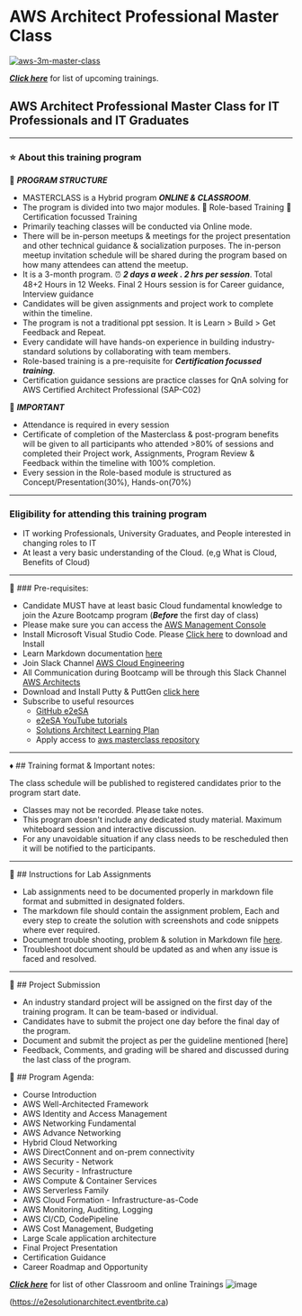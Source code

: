# AWS Architect Professional Master Class

[![aws-3m-master-class](https://github.com/e2eSolutionArchitect/academy/assets/62712515/47d732cb-ceec-45cd-adab-5f7445862708)](https://e2esolutionarchitect.eventbrite.com)

***[Click here](https://e2esolutionarchitect.eventbrite.com)*** for list of upcoming trainings.

## AWS Architect Professional Master Class for IT Professionals and IT Graduates

----------------------------
### :star: About this training program

:memo: ***PROGRAM STRUCTURE***
- MASTERCLASS is a Hybrid program ***ONLINE & CLASSROOM***.
- The program is divided into two major modules. :large_orange_diamond: Role-based Training :large_orange_diamond: Certification focussed Training
- Primarily teaching classes will be conducted via Online mode.
- There will be in-person meetups & meetings for the project presentation and other technical guidance & socialization purposes. The in-person meetup invitation schedule will be shared during the program based on how many attendees can attend the meetup. 
- It is a 3-month program. :alarm_clock: ***2 days a week . 2 hrs per session***. Total 48+2 Hours in 12 Weeks. Final 2 Hours session is for Career guidance, Interview guidance
- Candidates will be given assignments and project work to complete within the timeline.
- The program is not a traditional ppt session. It is Learn > Build > Get Feedback and Repeat.
- Every candidate will have hands-on experience in building industry-standard solutions by collaborating with team members.
- Role-based training is a pre-requisite for ***Certification focussed training***. 
- Certification guidance sessions are practice classes for QnA solving for AWS Certified Architect Professional (SAP-C02)

:high_brightness: ***IMPORTANT***
- Attendance is required in every session
- Certificate of completion of the Masterclass & post-program benefits will be given to all participants who attended >80% of sessions and completed their Project work, Assignments, Program Review & Feedback within the timeline with 100% completion.
- Every session in the Role-based module is structured as Concept/Presentation(30%), Hands-on(70%)

----------------------------
### Eligibility for attending this training program
- IT working Professionals, University Graduates, and People interested in changing roles to IT
- At least a very basic understanding of the Cloud. (e,g What is Cloud, Benefits of Cloud)
----------------------------

:dart: ### Pre-requisites: 
- Candidate MUST have at least basic Cloud fundamental knowledge to join the Azure Bootcamp program
(***Before*** the first day of class)
- Please make sure you can access the [AWS Management Console](https://console.aws.amazon.com/console/home?region=us-east-1) 
- Install Microsoft Visual Studio Code. Please [Click here](https://code.visualstudio.com/download) to download and Install
- Learn Markdown documentation [here](https://www.markdownguide.org/cheat-sheet/)
- Join Slack Channel [AWS Cloud Engineering](https://talentdevelop-u8d3237.slack.com/archives/C04KCD5HPC1)
- All Communication during Bootcamp will be through this Slack Channel [AWS Architects](https://talentdevelop-u8d3237.slack.com/archives/C05AFBZ4RL4)
- Download and Install Putty & PuttGen [click here](https://www.puttygen.com/)
- Subscribe to useful resources 
  - [GitHub e2eSA](https://github.com/e2eSolutionArchitect/scripts)
  - [e2eSA YouTube tutorials](https://www.youtube.com/channel/UC5Juuk7aTvbRmrABMq4onJA/videos)
  - [Solutions Architect Learning Plan](https://aws.amazon.com/training/learn-about/architect/?la=sec&sec=role)
  - Apply access to [aws masterclass repository](https://github.com/e2eSolutionArchitect/aws-cloud-masterclass)

----------------------------

:diamonds: ## Training format & Important notes:

The class schedule will be published to registered candidates prior to the program start date.
- Classes may not be recorded. Please take notes.
- This program doesn't include any dedicated study material. Maximum whiteboard session and interactive discussion. 
- For any unavoidable situation if any class needs to be rescheduled then it will be notified to the participants. 

----------------------------

:pencil: ## Instructions for Lab Assignments
- Lab assignments need to be documented properly in markdown file format and submitted in designated folders.
- The markdown file should contain the assignment problem, Each and every step to create the solution with screenshots and code snippets where ever required.
- Document trouble shooting, problem & solution in Markdown file [here](https://github.com/e2eSolutionArchitect/KEDB/blob/main/azure/azure-troubleshoot.md).
- Troubleshoot document should be updated as and when any issue is faced and resolved. 

----------------------------

:pencil: ## Project Submission
- An industry standard project will be assigned on the first day of the training program. It can be team-based or individual.
- Candidates have to submit the project one day before the final day of the program.
- Document and submit the project as per the guideline mentioned [here]
- Feedback, Comments, and grading will be shared and discussed during the last class of the program.

:calendar: ## Program Agenda:

- Course Introduction
- AWS Well-Architected Framework
- AWS Identity and Access Management
- AWS Networking Fundamental
- AWS Advance Networking
- Hybrid Cloud Networking
- AWS DirectConnent and on-prem connectivity 
- AWS Security - Network
- AWS Security - Infrastructure
- AWS Compute & Container Services
- AWS Serverless Family
- AWS Cloud Formation - Infrastructure-as-Code
- AWS Monitoring, Auditing, Logging
- AWS CI/CD, CodePipeline
- AWS Cost Management, Budgeting
- Large Scale application architecture
- Final Project Presentation
- Certification Guidance
- Career Roadmap and Opportunity


***[Click here](https://e2esolutionarchitect.eventbrite.com)*** for list of other Classroom and online Trainings 
![image](https://github.com/e2eSolutionArchitect/academy/assets/62712515/8b0d2bc9-6c74-40c3-a7fe-40daea9c8260)

(https://e2esolutionarchitect.eventbrite.ca)
